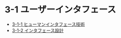 # 3-1 ユーザーインタフェース

- [3-1-1 ヒューマンインタフェース技術](3-1-1ヒューマンインタフェース技術.md)
- [3-1-2 インタフェース設計](3-1-2インタフェース設計.md)
